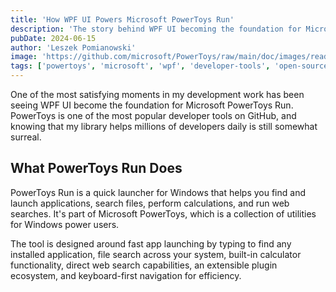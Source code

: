 ```yaml
---
title: 'How WPF UI Powers Microsoft PowerToys Run'
description: 'The story behind WPF UI becoming the foundation for Microsoft PowerToys Run, one of GitHubs most popular developer tools.'
pubDate: 2024-06-15
author: 'Leszek Pomianowski'
image: 'https://github.com/microsoft/PowerToys/raw/main/doc/images/readme/pt-hero.dark.png'
tags: ['powertoys', 'microsoft', 'wpf', 'developer-tools', 'open-source']
---
```


One of the most satisfying moments in my development work has been seeing WPF UI become the foundation for Microsoft PowerToys Run. PowerToys is one of the most popular developer tools on GitHub, and knowing that my library helps millions of developers daily is still somewhat surreal.

## What PowerToys Run Does

PowerToys Run is a quick launcher for Windows that helps you find and launch applications, search files, perform calculations, and run web searches. It's part of Microsoft PowerToys, which is a collection of utilities for Windows power users.

The tool is designed around fast app launching by typing to find any installed application, file search across your system, built-in calculator functionality, direct web search capabilities, an extensible plugin ecosystem, and keyboard-first navigation for efficiency.
